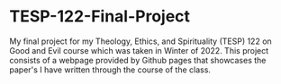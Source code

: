 # TESP-122-Final-Project
My final project for my Theology, Ethics, and Spirituality (TESP) 122 on Good and Evil course which was taken in Winter of 2022. This project consists of a webpage provided by Github pages that showcases the paper's I have written through the course of the class.  
